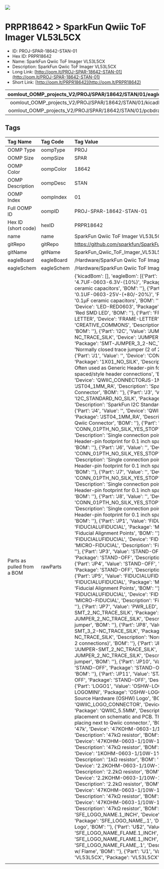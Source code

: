 


  
![][im]
# PRPR18642 > SparkFun Qwiic ToF Imager VL53L5CX

- ID: PROJ-SPAR-18642-STAN-01
- Hex ID: PRPR18642
- Name: SparkFun Qwiic ToF Imager VL53L5CX
- Description: SparkFun Qwiic ToF Imager VL53L5CX
- Long Link: [http://oom.lt/PROJ-SPAR-18642-STAN-01](http://oom.lt/PROJ-SPAR-18642-STAN-01)
- Short Link: [http://oom.lt/PRPR18642](http://oom.lt/PRPR18642)
  

|oomlout_OOMP_projects_V2/PROJ/SPAR/18642/STAN/01/eagleImage.png|oomlout_OOMP_projects_V2/PROJ/SPAR/18642/STAN/01/eagleSchemImage.png|oomlout_OOMP_projects_V2/PROJ/SPAR/18642/STAN/01/kicadPcb3dFront.png|oomlout_OOMP_projects_V2/PROJ/SPAR/18642/STAN/01/kicadPcb3dBack.png|
| :---: | :---: | :---: | :---: |
|oomlout_OOMP_projects_V2/PROJ/SPAR/18642/STAN/01/kicadPcb3d.png|oomlout_OOMP_projects_V2/PROJ/SPAR/18642/STAN/01/bomBack.png|oomlout_OOMP_projects_V2/PROJ/SPAR/18642/STAN/01/bomFront.png|oomlout_OOMP_projects_V2/PROJ/SPAR/18642/STAN/01/pcbdraw.svg|
|oomlout_OOMP_projects_V2/PROJ/SPAR/18642/STAN/01/pcbdrawBack.svg||||

## Tags
  

|Tag Name|Tag Code|Tag Value|
| :--- | :--- | :--- |
|OOMP Type|oompType|PROJ|
|OOMP Size|oompSize|SPAR|
|OOMP Color|oompColor|18642|
|OOMP Description|oompDesc|STAN|
|OOMP Index|oompIndex|01|
|Full OOMP ID|oompID|PROJ-SPAR-18642-STAN-01|
|Hex ID (short code)|hexID|PRPR18642|
|name|name|SparkFun Qwiic ToF Imager VL53L5CX|
|gitRepo|gitRepo|https://github.com/sparkfun/SparkFun_Qwiic_ToF_Imager_VL53L5CX|
|gitName|gitName|SparkFun_Qwiic_ToF_Imager_VL53L5CX|
|eagleBoard|eagleBoard|/Hardware/SparkFun Qwiic ToF Imager - VL53L5CX.brd|
|eagleSchem|eagleSchem|/Hardware/SparkFun Qwiic ToF Imager - VL53L5CX.sch|
|Parts as pulled from a BOM|rawParts|{'kicadBom': [], 'eagleBom': [{'Part': 'C1', 'Value': '4.7uF', 'Device': '4.7UF-0603-6.3V-(10%)', 'Package': '0603', 'Description': '4.7µF ceramic capacitors', 'BOM': ''}, {'Part': 'C4', 'Value': '0.1uF', 'Device': '0.1UF-0603-25V-(+80/-20%)', 'Package': '0603', 'Description': '0.1µF ceramic capacitors', 'BOM': ''}, {'Part': 'D1', 'Value': 'RED', 'Device': 'LED-RED0603', 'Package': 'LED-0603', 'Description': 'Red SMD LED', 'BOM': ''}, {'Part': 'FRAME1', 'Value': 'FRAME-LETTER', 'Device': 'FRAME-LETTER', 'Package': 'CREATIVE_COMMONS', 'Description': 'Schematic Frame - Letter', 'BOM': ''}, {'Part': 'I2C', 'Value': 'JUMPER-SMT_3_2-NC_TRACE_SILK', 'Device': 'JUMPER-SMT_3_2-NC_TRACE_SILK', 'Package': 'SMT-JUMPER_3_2-NC_TRACE_SILK', 'Description': 'Normally closed trace jumper (2 of 2 connections)', 'BOM': ''}, {'Part': 'J1', 'Value': '', 'Device': 'CONN_01PTH_NO_SILK_YES_STOP', 'Package': '1X01_NO_SILK', 'Description': 'Single connection point. Often used as Generic Header-pin footprint for 0.1 inch spaced/style header connections', 'BOM': ''}, {'Part': 'J2', 'Value': '', 'Device': 'QWIIC_CONNECTORJS-1MM', 'Package': 'JST04_1MM_RA', 'Description': 'SparkFun I2C Standard Qwiic Connector', 'BOM': ''}, {'Part': 'J3', 'Value': 'PTH', 'Device': 'I2C_STANDARD_NO_SILK', 'Package': '1X04_NO_SILK', 'Description': 'SparkFun I2C Standard Pinout Header', 'BOM': ''}, {'Part': 'J4', 'Value': '', 'Device': 'QWIIC_CONNECTORJS-1MM', 'Package': 'JST04_1MM_RA', 'Description': 'SparkFun I2C Standard Qwiic Connector', 'BOM': ''}, {'Part': 'J5', 'Value': '', 'Device': 'CONN_01PTH_NO_SILK_YES_STOP', 'Package': '1X01_NO_SILK', 'Description': 'Single connection point. Often used as Generic Header-pin footprint for 0.1 inch spaced/style header connections', 'BOM': ''}, {'Part': 'J6', 'Value': '', 'Device': 'CONN_01PTH_NO_SILK_YES_STOP', 'Package': '1X01_NO_SILK', 'Description': 'Single connection point. Often used as Generic Header-pin footprint for 0.1 inch spaced/style header connections', 'BOM': ''}, {'Part': 'J7', 'Value': '', 'Device': 'CONN_01PTH_NO_SILK_YES_STOP', 'Package': '1X01_NO_SILK', 'Description': 'Single connection point. Often used as Generic Header-pin footprint for 0.1 inch spaced/style header connections', 'BOM': ''}, {'Part': 'J8', 'Value': '', 'Device': 'CONN_01PTH_NO_SILK_YES_STOP', 'Package': '1X01_NO_SILK', 'Description': 'Single connection point. Often used as Generic Header-pin footprint for 0.1 inch spaced/style header connections', 'BOM': ''}, {'Part': 'JP1', 'Value': 'FIDUCIALUFIDUCIAL', 'Device': 'FIDUCIALUFIDUCIAL', 'Package': 'MICRO-FIDUCIAL', 'Description': 'Fiducial Alignment Points', 'BOM': ''}, {'Part': 'JP2', 'Value': 'FIDUCIALUFIDUCIAL', 'Device': 'FIDUCIALUFIDUCIAL', 'Package': 'MICRO-FIDUCIAL', 'Description': 'Fiducial Alignment Points', 'BOM': ''}, {'Part': 'JP3', 'Value': 'STAND-OFF', 'Device': 'STAND-OFF', 'Package': 'STAND-OFF', 'Description': 'Stand Off', 'BOM': ''}, {'Part': 'JP4', 'Value': 'STAND-OFF', 'Device': 'STAND-OFF', 'Package': 'STAND-OFF', 'Description': 'Stand Off', 'BOM': ''}, {'Part': 'JP5', 'Value': 'FIDUCIALUFIDUCIAL', 'Device': 'FIDUCIALUFIDUCIAL', 'Package': 'MICRO-FIDUCIAL', 'Description': 'Fiducial Alignment Points', 'BOM': ''}, {'Part': 'JP6', 'Value': 'FIDUCIALUFIDUCIAL', 'Device': 'FIDUCIALUFIDUCIAL', 'Package': 'MICRO-FIDUCIAL', 'Description': 'Fiducial Alignment Points', 'BOM': ''}, {'Part': 'JP7', 'Value': 'PWR_LED', 'Device': 'JUMPER-SMT_2_NC_TRACE_SILK', 'Package': 'SMT-JUMPER_2_NC_TRACE_SILK', 'Description': 'Normally closed trace jumper', 'BOM': ''}, {'Part': 'JP8', 'Value': 'PSU', 'Device': 'JUMPER-SMT_3_2-NC_TRACE_SILK', 'Package': 'SMT-JUMPER_3_2-NC_TRACE_SILK', 'Description': 'Normally closed trace jumper (2 of 2 connections)', 'BOM': ''}, {'Part': 'JP9', 'Value': 'INT', 'Device': 'JUMPER-SMT_2_NC_TRACE_SILK', 'Package': 'SMT-JUMPER_2_NC_TRACE_SILK', 'Description': 'Normally closed trace jumper', 'BOM': ''}, {'Part': 'JP10', 'Value': 'STAND-OFF', 'Device': 'STAND-OFF', 'Package': 'STAND-OFF', 'Description': 'Stand Off', 'BOM': ''}, {'Part': 'JP11', 'Value': 'STAND-OFF', 'Device': 'STAND-OFF', 'Package': 'STAND-OFF', 'Description': 'Stand Off', 'BOM': ''}, {'Part': 'LOGO1', 'Value': 'OSHW-LOGOMINI', 'Device': 'OSHW-LOGOMINI', 'Package': 'OSHW-LOGO-MINI', 'Description': 'Open-Source Hardware (OSHW) Logo', 'BOM': ''}, {'Part': 'LOGO3', 'Value': 'QWIIC_LOGO_CONNECTOR', 'Device': 'QWIIC_LOGO_CONNECTOR', 'Package': 'QWIIC_5.5MM', 'Description': 'Qwiic Logos for placement on schematic and PCB. The 5.5mm silk logo is best for placing next to Qwiic connector.', 'BOM': ''}, {'Part': 'R1', 'Value': '47k', 'Device': '47KOHM-0603-1/10W-1%', 'Package': '0603', 'Description': '47kΩ resistor', 'BOM': ''}, {'Part': 'R2', 'Value': '47k', 'Device': '47KOHM-0603-1/10W-1%', 'Package': '0603', 'Description': '47kΩ resistor', 'BOM': ''}, {'Part': 'R3', 'Value': '1k', 'Device': '1KOHM-0603-1/10W-1%', 'Package': '0603', 'Description': '1kΩ resistor', 'BOM': ''}, {'Part': 'R4', 'Value': '2.2k', 'Device': '2.2KOHM-0603-1/10W-1%', 'Package': '0603', 'Description': '2.2kΩ resistor', 'BOM': ''}, {'Part': 'R5', 'Value': '2.2k', 'Device': '2.2KOHM-0603-1/10W-1%', 'Package': '0603', 'Description': '2.2kΩ resistor', 'BOM': ''}, {'Part': 'R6', 'Value': '47k', 'Device': '47KOHM-0603-1/10W-1%', 'Package': '0603', 'Description': '47kΩ resistor', 'BOM': ''}, {'Part': 'R7', 'Value': '47k', 'Device': '47KOHM-0603-1/10W-1%', 'Package': '0603', 'Description': '47kΩ resistor', 'BOM': ''}, {'Part': 'U$1', 'Value': 'SFE_LOGO_NAME.1_INCH', 'Device': 'SFE_LOGO_NAME.1_INCH', 'Package': 'SFE_LOGO_NAME_.1', 'Description': 'SparkFun Font Logo', 'BOM': ''}, {'Part': 'U$2', 'Value': 'SFE_LOGO_NAME_FLAME.1_INCH', 'Device': 'SFE_LOGO_NAME_FLAME.1_INCH', 'Package': 'SFE_LOGO_NAME_FLAME_.1', 'Description': 'SparkFun Font Logo w/ Flame', 'BOM': ''}, {'Part': 'U1', 'Value': 'VL53L5CX', 'Device': 'VL53L5CX', 'Package': 'VL53L5CX', 'Description': '', 'BOM': ''}]}|
||||



[im]: PROJ/SPAR/18642/STAN/01/kicadPcb3d_450.png
